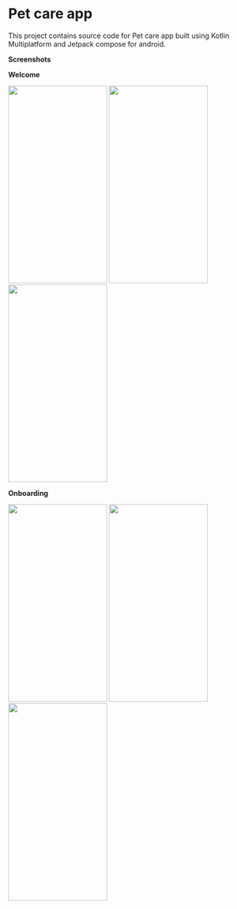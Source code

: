# Pet care app
This project contains source code for Pet care app built using Kotlin Multiplatform and Jetpack compose for android.

**Screenshots**

**Welcome**

<img src="https://github.com/vengateshm/pet-care-app/assets/40466166/5fa40d9f-9e03-4ff0-9bab-e16296c5beea" width="200" height="400"/>
<img src="https://github.com/vengateshm/pet-care-app/assets/40466166/629e6372-e1a6-4d35-a902-eb39f419415a" width="200" height="400"/>
<img src="https://github.com/vengateshm/pet-care-app/assets/40466166/ec80eba3-4bde-48c7-8839-9fbdd2856f6c" width="200" height="400"/>


**Onboarding**

<img src="https://github.com/vengateshm/pet-care-app/assets/40466166/5897b82b-5ab2-4d65-93c3-5ffbbbcff55a" width="200" height="400"/>
<img src="https://github.com/vengateshm/pet-care-app/assets/40466166/e15ac616-d9e4-4b8a-aeca-b951af85260b" width="200" height="400"/>
<img src="https://github.com/vengateshm/pet-care-app/assets/40466166/f91d010c-5644-4ec3-a0dd-e7373f19ea26" width="200" height="400"/>
